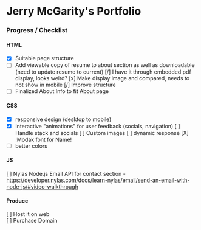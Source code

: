 # Jerry McGarity's Portfolio
### Progress / Checklist
#### HTML <br>
 - [X] Suitable page structure
 - [ ] Add viewable copy of resume to about section as well as downloadable (need to update resume to current)
    [/] I have it through embedded pdf display, looks weird? 
    [x] Make display image and compared, needs to not show in mobile
    [/] Improve structure
 - [ ] Finalized About Info to fit About page
 
#### CSS <br>
 - [X] responsive design (desktop to mobile)
 - [X] Interactive "animations" for user feedback (socials, navigation)
   [ ] Handle stack and socials
        [ ] Custom images
        [ ] dynamic response
        [X] !Modak font for Name!
 - [ ] better colors
#### JS 
[ ] Nylas Node.js Email API for contact section - https://developer.nylas.com/docs/learn-nylas/email/send-an-email-with-node-js/#video-walkthrough <br>
#### Produce
[ ] Host it on web<br>
[ ] Purchase Domain<br>


